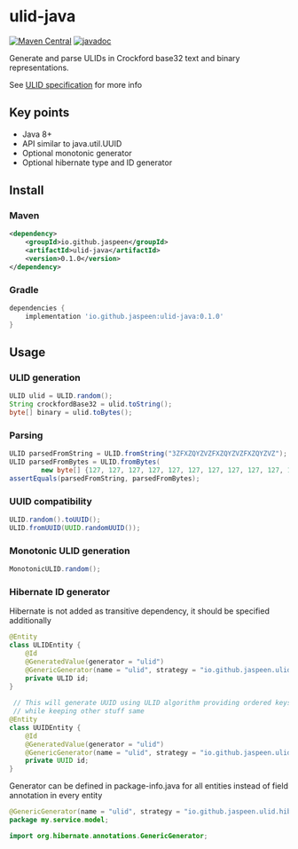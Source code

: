 # ulid-java
[![Maven Central](https://img.shields.io/maven-central/v/io.github.jaspeen/ulid-java)](https://central.sonatype.com/artifact/io.github.jaspeen/ulid-java)
[![javadoc](https://javadoc.io/badge2/io.github.jaspeen/ulid-java/javadoc.svg)](https://javadoc.io/doc/io.github.jaspeen/ulid-java)

Generate and parse ULIDs in Crockford base32 text and binary representations.

See [ULID specification](https://github.com/ulid/spec) for more info

## Key points
* Java 8+
* API similar to java.util.UUID
* Optional monotonic generator
* Optional hibernate type and ID generator

## Install
### Maven
```xml
<dependency>
    <groupId>io.github.jaspeen</groupId>
    <artifactId>ulid-java</artifactId>
    <version>0.1.0</version>
</dependency>
```
### Gradle
```groovy
dependencies {
    implementation 'io.github.jaspeen:ulid-java:0.1.0'
}
```

## Usage

### ULID generation
```java
ULID ulid = ULID.random();
String crockfordBase32 = ulid.toString();
byte[] binary = ulid.toBytes();
```

### Parsing
```java
ULID parsedFromString = ULID.fromString("3ZFXZQYZVZFXZQYZVZFXZQYZVZ");
ULID parsedFromBytes = ULID.fromBytes(
        new byte[] {127, 127, 127, 127, 127, 127, 127, 127, 127, 127, 127, 127, 127, 127, 127, 127});
assertEquals(parsedFromString, parsedFromBytes);
```

### UUID compatibility
```java
ULID.random().toUUID();
ULID.fromUUID(UUID.randomUUID());
```

### Monotonic ULID generation
```java
MonotonicULID.random();
```

### Hibernate ID generator
Hibernate is not added as transitive dependency, it should be specified additionally
```java
@Entity
class ULIDEntity {
    @Id
    @GeneratedValue(generator = "ulid")
    @GenericGenerator(name = "ulid", strategy = "io.github.jaspeen.ulid.hibernate.ULIDIdGenerator")
    private ULID id;
}
 
 // This will generate UUID using ULID algorithm providing ordered keys 
 // while keeping other stuff same
@Entity 
class UUIDEntity {
    @Id
    @GeneratedValue(generator = "ulid")
    @GenericGenerator(name = "ulid", strategy = "io.github.jaspeen.ulid.hibernate.ULIDIdGenerator")
    private UUID id;
}
```
Generator can be defined in package-info.java for all entities instead of field annotation in every entity
```java
@GenericGenerator(name = "ulid", strategy = "io.github.jaspeen.ulid.hibernate.ULIDIdGenerator")
package my.service.model;

import org.hibernate.annotations.GenericGenerator;
```